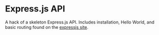 # Express.js API

A hack of a skeleton Express.js API. Includes installation, Hello World, and basic routing found on the [expressjs site](https://expressjs.com/).

